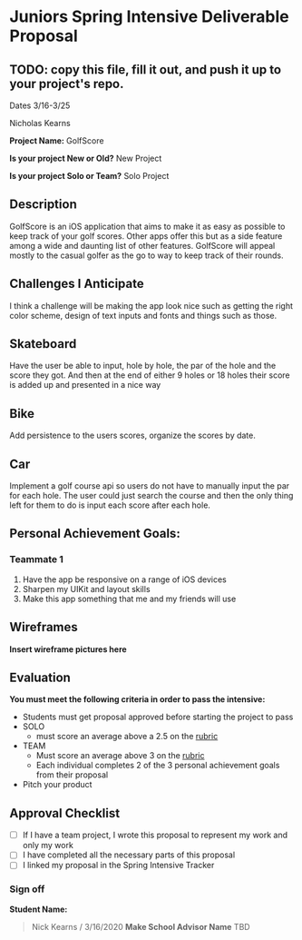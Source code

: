 # Juniors Spring Intensive Deliverable Proposal

## TODO: copy this file, fill it out, and push it up to your project's repo.

Dates 3/16-3/25

Nicholas Kearns


**Project Name:** GolfScore


**Is your project New or Old?** New Project


**Is your project Solo or Team?** Solo Project


## Description

GolfScore is an iOS application that aims to make it as easy as possible to keep track
of your golf scores. Other apps offer this but as a side feature among a wide and daunting 
list of other features. GolfScore will appeal mostly to the casual golfer as the go to way 
to keep track of their rounds.

## Challenges I Anticipate

I think a challenge will be making the app look nice such as getting the right color scheme,
design of text inputs and fonts and things such as those.

## Skateboard

Have the user be able to input, hole by hole, the par of the hole and the score they got. And then at the end of 
either 9 holes or 18 holes their score is added up and presented in a nice way

## Bike

Add persistence to the users scores, organize the scores by date.

## Car

Implement a golf course api so users do not have to manually input the par for each hole. The user could just search the course and 
then the only thing left for them to do is input each score after each hole.

## Personal Achievement Goals:

### Teammate 1

1. Have the app be responsive on a range of iOS devices
1. Sharpen my UIKit and layout skills
1. Make this app something that me and my friends will use


## Wireframes

**Insert wireframe pictures here**


## Evaluation

**You must meet the following criteria in order to pass the intensive:**

- Students must get proposal approved before starting the project to pass
- SOLO 
    - must score an average above a 2.5 on the [rubric]
- TEAM 
    - Must score an average above 3 on the [rubric]
    - Each individual completes 2 of the 3 personal achievement goals from their proposal
- Pitch your product

[rubric]:https://docs.google.com/document/d/1IOQDmohLBEBT-hyr-2vgw1mbZUNsq3fHxVfH0oRmVt0/edit


## Approval Checklist
- [ ] If I have a team project, I wrote this proposal to represent my work and only my work
- [ ] I have completed all the necessary parts of this proposal
- [ ] I linked my proposal in the Spring Intensive Tracker

### Sign off

**Student Name:**                
> Nick Kearns / 3/16/2020
**Make School Advisor Name**
> TBD